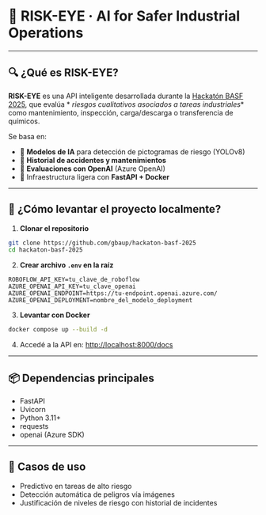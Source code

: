 # 🧠 RISK-EYE · AI for Safer Industrial Operations

[//]: # (![BASF]&#40;https://www.google.com/url?sa=i&url=https%3A%2F%2Fwww.pngwing.com%2Fes%2Ffree-png-tvzsn&psig=AOvVaw2xkjM2GnDbPFYewz-VDR2s&ust=1749405460308000&source=images&cd=vfe&opi=89978449&ved=0CBQQjRxqFwoTCLCFgKvx340DFQAAAAAdAAAAABAE&#41;)

[//]: # ()

[//]: # (![Microsoft Azure]&#40;https://upload.wikimedia.org/wikipedia/commons/thumb/f/fa/Microsoft_Azure.svg/320px-Microsoft_Azure.svg.png&#41;)

[//]: # ()

[//]: # (![Ingenio Hackathon]&#40;https://ingenio.org.uy/wp-content/uploads/2020/08/logo.png&#41;)

---

## 🔍 ¿Qué es **RISK-EYE**?

**RISK-EYE** es una API inteligente desarrollada durante la [Hackatón BASF 2025](https://ingenio.org.uy/), que evalúa *
*riesgos cualitativos asociados a tareas industriales** como mantenimiento, inspección, carga/descarga o transferencia
de químicos.

Se basa en:

- 🧠 **Modelos de IA** para detección de pictogramas de riesgo (YOLOv8)
- 📜 **Historial de accidentes y mantenimientos**
- 🤖 **Evaluaciones con OpenAI** (Azure OpenAI)
- 🔗 Infraestructura ligera con **FastAPI + Docker**

---

## 🚀 ¿Cómo levantar el proyecto localmente?

1. **Clonar el repositorio**

```bash
git clone https://github.com/gbaup/hackaton-basf-2025
cd hackaton-basf-2025
````

2. **Crear archivo `.env` en la raíz**

```env
ROBOFLOW_API_KEY=tu_clave_de_roboflow
AZURE_OPENAI_API_KEY=tu_clave_openai
AZURE_OPENAI_ENDPOINT=https://tu-endpoint.openai.azure.com/
AZURE_OPENAI_DEPLOYMENT=nombre_del_modelo_deployment
```

3. **Levantar con Docker**

```bash
docker compose up --build -d
```

4. Accedé a la API en: [http://localhost:8000/docs](http://localhost:8000/docs)

---

## 📦 Dependencias principales

* FastAPI
* Uvicorn
* Python 3.11+
* requests
* openai (Azure SDK)

---

## 🤖 Casos de uso

* Predictivo en tareas de alto riesgo
* Detección automática de peligros vía imágenes
* Justificación de niveles de riesgo con historial de incidentes

